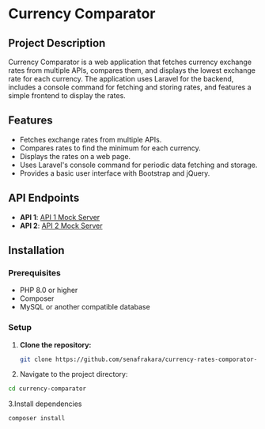 # Currency Comparator

## Project Description

Currency Comparator is a web application that fetches currency exchange rates from multiple APIs, compares them, and displays the lowest exchange rate for each currency. The application uses Laravel for the backend, includes a console command for fetching and storing rates, and features a simple frontend to display the rates.

## Features

- Fetches exchange rates from multiple APIs.
- Compares rates to find the minimum for each currency.
- Displays the rates on a web page.
- Uses Laravel's console command for periodic data fetching and storage.
- Provides a basic user interface with Bootstrap and jQuery.

## API Endpoints

- **API 1**: [API 1 Mock Server](https://run.mocky.io/v3/d0589181-8ea1-4eaf-aaea-119a7372f032)
- **API 2**: [API 2 Mock Server](https://run.mocky.io/v3/c257cdec-3144-48af-bb79-fd76af4c3ac6)

## Installation

### Prerequisites

- PHP 8.0 or higher
- Composer
- MySQL or another compatible database

### Setup

1. **Clone the repository:**

   ```bash
   git clone https://github.com/senafrakara/currency-rates-comporator-laravel.git

2. Navigate to the project directory:
 ```bash
cd currency-comparator
 ```

3.Install dependencies
 ```bash
composer install
 ```
